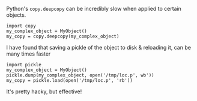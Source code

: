 Python's `copy.deepcopy` can be incredibly slow when applied to certain objects.

```
import copy
my_complex_object = MyObject()
my_copy = copy.deepcopy(my_complex_object)
```

I have found that saving a pickle of the object to disk & reloading it, can be many times faster
```
import pickle
my_complex_object = MyObject()
pickle.dump(my_complex_object, open('/tmp/loc.p', wb'))
my_copy = pickle.load(open('/tmp/loc.p', 'rb'))

```

It's pretty hacky, but effective!

